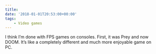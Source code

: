 ```yaml
---
title:
date: '2018-01-01T20:53:00+00:00'
tags:
    - Video games
---
```


I think I’m done with FPS games on consoles. First, it was Prey and now DOOM. It’s like a completely different and much more enjoyable game on PC.